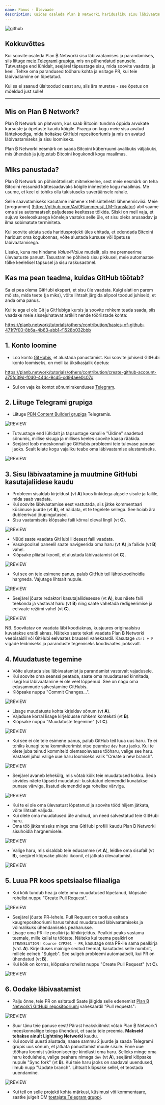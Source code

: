 ```yaml
---
name: Panus - Ülevaade
description: Kuidas osaleda Plan ₿ Networki haridusliku sisu läbivaatamisel?
---
```

![github](assets/cover.webp)

## Kokkuvõttes

Kui soovite osaleda Plan ₿ Networki sisu läbivaatamises ja parandamises, siis liituge [meie Telegrami grupiga](https://t.me/PlanBNetwork_ContentBuilder), mis on pühendatud panusele. Tutvustage end lühidalt, seejärel täpsustage sisu, mida soovite vaadata, ja keel. Tehke oma parandused tööharu kohta ja esitage PR, kui teie läbivaatamine on lõpetatud.

Kui sa ei saanud ülaltoodud osast aru, siis ära muretse - see õpetus on mõeldud just sulle!

---
## Mis on Plan ₿ Network?

Plan ₿ Network on platvorm, kus saab Bitcoini tundma õppida arvukate kursuste ja õpetuste kaudu kõigile. Praegu on kogu meie sisu avatud lähtekoodiga, mida hoitakse GitHubi repositooriumis ja mis on avatud läbivaatamiseks ja sisu loomiseks.

Plan ₿ Networki eesmärk on saada Bitcoini küberruumi avalikuks väljakuks, mis ühendab ja julgustab Bitcoini kogukondi kogu maailmas.

## Miks panustada?

Plan ₿ Network on põhimõtteliselt mitmekeelne, sest meie eesmärk on teha Bitcoini ressursid kättesaadavaks kõigile inimestele kogu maailmas. Me usume, et keel ei tohiks olla takistuseks suveräänsele rahale.

Selle saavutamiseks kasutame inimene x tehisintellekti lähenemisviisi. Meie [programmi] (https://github.com/Asi0Flammeus/LLM-Translator) abil saame oma sisu automaatselt paljudesse keeltesse tõlkida. Siiski on meil vaja, et sujuva keeleoskusega kõneleja vaataks selle üle, et sisu oleks arusaadav ja ilma sobimatute terminiteta.

Kui soovite aidata seda haridusprojekti üles ehitada, et edendada Bitcoini haridust oma kogukonnas, võite alustada kursuse või õpetuse läbivaatamisega.

Lisaks, kuna me hindame *Value4Value* mudelit, siis me premeerime ülevaatuste panust. Tasustamine põhineb sisu pikkusel, meie automaatse tõlke keelelisel täpsusel ja sisu raskusastmel.

## Kas ma pean teadma, kuidas GitHub töötab?

Sa ei pea olema GitHubi ekspert, et sisu üle vaadata. Kuigi alati on parem mõista, mida teete (ja miks), võite lihtsalt järgida allpool toodud juhiseid, et anda oma panus.

Kui te aga ei ole Git ja GitHubiga kursis ja soovite rohkem teada saada, siis vaadake meie sissejuhatavat artiklit nende tööriistade kohta:

https://planb.network/tutorials/others/contribution/basics-of-github-471f7f00-8b5a-4b63-abb1-f1528b032bbb
## 1. Konto loomine


- Loo konto [GitHubis](https://github.com/), et alustada panustamist. Kui soovite juhiseid GitHubi konto loomiseks, on meil ka üksikasjalik õpetus:

https://planb.network/tutorials/others/contribution/create-github-account-a75fc39d-f0d0-44dc-9cd5-cd94aee0c07c

- Sul on vaja ka kontot sõnumirakenduses [Telegram](https://telegram.org/).

## 2. Liituge Telegrami grupiga


- Liituge [PBN Content Builderi grupiga](https://t.me/PlanBNetwork_ContentBuilder) Telegramis.

![REVIEW](assets/fr/01.webp)


- Tutvustage end lühidalt ja täpsustage kanalile "Üldine" saadetud sõnumis, millise sisuga ja millises keeles soovite kaasa rääkida.
- Seejärel loob meeskonnaliige GitHubis probleemi teie tulevase panuse jaoks. Sealt leiate kogu vajaliku teabe oma läbivaatamise alustamiseks.

![REVIEW](assets/fr/02.webp)

## 3. Sisu läbivaatamine ja muutmine GitHubi kasutajaliidese kaudu


- Probleem sisaldab kirjeldust (vt **A**) koos linkidega algsele sisule ja failile, mida saab vaadata.
- Kui soovite läbivaatamise eest vastutada, siis jätke kommentaari küsimuse juurde (vt **B**), et näidata, et te tegelete sellega. See hoiab ära dubleerivad jõupingutused.
- Sisu vaatamiseks klõpsake faili kõrval oleval lingil (vt **C**).

![REVIEW](assets/fr/03.webp)


- Nüüd saate vaadata GitHubi liidesest faili vaadata.
- Vasakpoolsel paneelil saate navigeerida oma haru (vt **A**) ja failide (vt **B**) vahel.
- Klõpsake pliiatsi ikoonil, et alustada läbivaatamist (vt **C**).

![REVIEW](assets/fr/04.webp)


- Kui see on teie esimene panus, palub GitHub teil lähtekoodihoidla hargneda. Vajutage lihtsalt nupule.

![REVIEW](assets/fr/05.webp)


- Seejärel jõuate redaktori kasutajaliidesesse (vt **A**), kus näete faili teekonda ja vastavat haru (vt **B**) ning saate vahetada redigeerimise ja eelvaate režiimi vahel (vt **C**).

![REVIEW](assets/fr/06.webp)

NB. Soovitatav on vaadata läbi koodiaknas, kusjuures originaalsisu kuvatakse eraldi aknas. Näiteks saate teksti vaadata Plan ₿ Networki veebisaidil või GitHubi eelvaates brauseri vahekaardil. Kasutage `ctrl + F` vigade leidmiseks ja paranduste tegemiseks koodivaates jooksvalt.

## 4. Muudatuste tegemine


- Võite alustada sisu läbivaatamist ja parandamist vastavalt vajadusele.
- Kui soovite oma seanssi peatada, saate oma muudatused kinnitada, isegi kui läbivaatamine ei ole veel lõppenud. See on nagu oma edusammude salvestamine GitHubis.
- Klõpsake nuppu "Commit Changes...".

![REVIEW](assets/fr/07.webp)


- Lisage muudatuste kohta kirjeldav sõnum (vt **A**).
- Vajaduse korral lisage kirjeldusse rohkem konteksti (vt **B**).
- Klõpsake nuppu "Muudatuste tegemine" (vt **C**).

![REVIEW](assets/fr/08.webp)


- Kui see ei ole teie esimene panus, palub GitHub teil luua uus haru. Te ei tohiks kunagi teha kommiteerimist otse peamise `dev` haru jaoks. Kui te olete juba teinud kommiteid olemasolevasse tööharu, valige see haru. Vastasel juhul valige uue haru loomiseks valik "Create a new branch".

![REVIEW](assets/fr/13.webp)


- Seejärel avaneb lehekülg, mis võtab kõik teie muudatused kokku. Seda sirvides näete täpseid muudatusi: kustutatud elemendid kuvatakse punase värviga, lisatud elemendid aga rohelise värviga.

![REVIEW](assets/fr/09.webp)


- Kui te ei ole oma ülevaatust lõpetanud ja soovite tööd hiljem jätkata, võite lihtsalt väljuda.
- Kui olete oma muudatused üle andnud, on need salvestatud teie GitHubi haru.
- Oma töö jätkamiseks minge oma GitHubi profiili kaudu Plan ₿ Networki sisuhoidla hargnemisele.

![REVIEW](assets/fr/14.webp)


- Valige haru, mis sisaldab teie edusamme (vt **A**), leidke oma sisufail (vt **B**), seejärel klõpsake pliiatsi ikoonil, et jätkata ülevaatamist.

![REVIEW](assets/fr/15.webp)

## 5. Luua PR koos spetsiaalse filiaaliga


- Kui kõik tundub hea ja olete oma muudatused lõpetanud, klõpsake rohelist nuppu "Create Pull Request".

![REVIEW](assets/fr/10.webp)


- Seejärel jõuate PR-lehele. Pull Request on taotlus esitada kaugrepositooriumi harus tehtud muudatused läbivaatamiseks ja võimalikuks ühendamiseks peaharusse.
- Lisage oma PR-ile pealkiri ja lühikirjeldus. Pealkiri peaks vastama teemale, mille kallal te töötate. Näiteks kui teema pealkiri on `[TRANSLATION] Course CYP201 - FR`, kasutage oma PR-ile sama pealkirja (vrd. **A**). Kirjelduses mainige seotud teemat, kasutades selle numbrit, millele eelneb "Sulgeb". See sulgeb probleemi automaatselt, kui PR on ühendatud (vt **B**).
- Kui kõik on korras, klõpsake rohelist nuppu "Create Pull Request" (vt **C**).

![REVIEW](assets/fr/11.webp)

## 6. Oodake läbivaatamist


- Palju õnne, teie PR on esitatud! Saate jälgida selle edenemist [Plan ₿ Network'i GitHubi repositooriumi](https://github.com/PlanB-Network/bitcoin-educational-content/pulls) vahekaardil "Pull requests":

![REVIEW](assets/fr/12.webp)


- Suur tänu teie panuse eest! Pärast heakskiitmist võtab Plan ₿ Network'i meeskonnaliige teiega ühendust, et saata teie preemia. **Makseid tehakse ainult Lightning Networki** kaudu.
- Kui soovid uuesti alustada, naase sammu 2 juurde ja saada Telegrami grupis uus sõnum, et jätkata panustamist muule sisule. Enne uue tööharu loomist sünkroniseerige kindlasti oma haru. Selleks minge oma haru kodulehele, valige peaharu nimega `dev` (vt **A**), seejärel klõpsake nupule "Sync fork" (vt **B**). Kui teie haru jaoks on saadaval uuendused, ilmub nupp "Update branch". Lihtsalt klõpsake sellel, et teostada uuendamine.

![REVIEW](assets/fr/16.webp)


- Kui teil on selle projekti kohta märkusi, küsimusi või kommentaare, saatke julgelt DM [toetajate Telegram gruppi](https://t.me/PlanBNetwork_ContentBuilder).